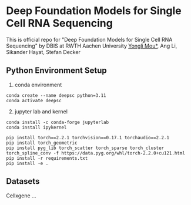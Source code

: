# Deep Foundation Models for Single Cell RNA Sequencing

This is official repo for "Deep Foundation Models for Single Cell RNA Sequencing"  by DBIS at RWTH Aachen University 
[Yongli Mou*](mou@dbis.rwth-aachen.de), Ang Li, Sikander Hayat, Stefan Decker

## Python Environment Setup

1. conda environment
```
conda create --name deepsc python=3.11
conda activate deepsc
```

2. jupyter lab and kernel
```
conda install -c conda-forge jupyterlab
conda install ipykernel
```

```
pip install torch==2.2.1 torchvision==0.17.1 torchaudio==2.2.1
pip install torch_geometric
pip install pyg_lib torch_scatter torch_sparse torch_cluster torch_spline_conv -f https://data.pyg.org/whl/torch-2.2.0+cu121.html
pip install -r requirements.txt
pip install -e .
```


## Datasets

Cellxgene ...

